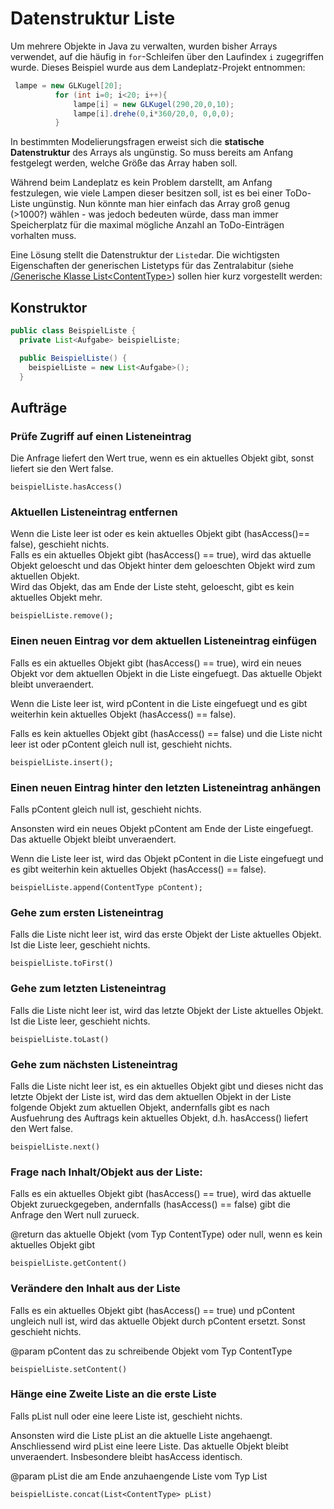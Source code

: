 # Datenstruktur Liste

Um mehrere Objekte in Java zu verwalten, wurden bisher Arrays verwendet, auf die häufig in `for`-Schleifen über den Laufindex `i` zugegriffen wurde. Dieses Beispiel wurde aus dem Landeplatz-Projekt entnommen:

```java
 lampe = new GLKugel[20];
          for (int i=0; i<20; i++){
              lampe[i] = new GLKugel(290,20,0,10);
              lampe[i].drehe(0,i*360/20,0, 0,0,0);
          }
```

In bestimmten Modelierungsfragen erweist sich die **statische Datenstruktur** des Arrays als ungünstig. So muss bereits am Anfang festgelegt werden, welche Größe das Array haben soll.

Während beim Landeplatz es kein Problem darstellt, am Anfang festzulegen, wie viele Lampen dieser besitzen soll, ist es bei einer ToDo-Liste ungünstig. Nun könnte man hier einfach das Array groß genug \(&gt;1000?\) wählen - was jedoch bedeuten würde, dass man immer Speicherplatz für die maximal mögliche Anzahl an ToDo-Einträgen vorhalten muss.

Eine Lösung stellt die Datenstruktur der `Liste`dar. Die wichtigsten Eigenschaften der generischen Listetyps für das Zentralabitur \(siehe [/Generische Klasse List&lt;ContentType&gt;](https://github.com/budumlu/Informatik-Q1/tree/54b69ff3ede27c2f3a46e62c9db6ea1d42e48439/Generische%20Klasse%20List%3CContentType%3E/README.md)\) sollen hier kurz vorgestellt werden:

## Konstruktor

```java
public class BeispielListe {
  private List<Aufgabe> beispielListe;

  public BeispielListe() {
    beispielListe = new List<Aufgabe>();
  }
```

## Aufträge

### Prüfe Zugriff auf einen Listeneintrag

Die Anfrage liefert den Wert true, wenn es ein aktuelles Objekt gibt, sonst liefert sie den Wert false.

```text
beispielListe.hasAccess()
```

### Aktuellen Listeneintrag entfernen

Wenn die Liste leer ist oder es kein aktuelles Objekt gibt \(hasAccess\(\)== false\), geschieht nichts.  
 Falls es ein aktuelles Objekt gibt \(hasAccess\(\) == true\), wird das aktuelle Objekt geloescht und das Objekt hinter dem geloeschten Objekt wird zum aktuellen Objekt.   
 Wird das Objekt, das am Ende der Liste steht, geloescht, gibt es kein aktuelles Objekt mehr.

```text
beispielListe.remove();
```

### Einen neuen Eintrag vor dem aktuellen Listeneintrag einfügen

Falls es ein aktuelles Objekt gibt \(hasAccess\(\) == true\), wird ein neues Objekt vor dem aktuellen Objekt in die Liste eingefuegt. Das aktuelle Objekt bleibt unveraendert.

Wenn die Liste leer ist, wird pContent in die Liste eingefuegt und es gibt weiterhin kein aktuelles Objekt \(hasAccess\(\) == false\).

Falls es kein aktuelles Objekt gibt \(hasAccess\(\) == false\) und die Liste nicht leer ist oder pContent gleich null ist, geschieht nichts.

```text
beispielListe.insert();
```

### Einen neuen Eintrag hinter den letzten Listeneintrag anhängen

Falls pContent gleich null ist, geschieht nichts.

Ansonsten wird ein neues Objekt pContent am Ende der Liste eingefuegt. Das aktuelle Objekt bleibt unveraendert.

Wenn die Liste leer ist, wird das Objekt pContent in die Liste eingefuegt und es gibt weiterhin kein aktuelles Objekt \(hasAccess\(\) == false\).

```text
beispielListe.append(ContentType pContent);
```

### Gehe zum ersten Listeneintrag

Falls die Liste nicht leer ist, wird das erste Objekt der Liste aktuelles Objekt. Ist die Liste leer, geschieht nichts.

```text
beispielListe.toFirst()
```

### Gehe zum letzten Listeneintrag

Falls die Liste nicht leer ist, wird das letzte Objekt der Liste aktuelles Objekt. Ist die Liste leer, geschieht nichts.

```text
beispielListe.toLast()
```

### Gehe zum nächsten Listeneintrag

Falls die Liste nicht leer ist, es ein aktuelles Objekt gibt und dieses nicht das letzte Objekt der Liste ist, wird das dem aktuellen Objekt in der Liste folgende Objekt zum aktuellen Objekt, andernfalls gibt es nach Ausfuehrung des Auftrags kein aktuelles Objekt, d.h. hasAccess\(\) liefert den Wert false.

```text
beispielListe.next()
```

### Frage nach Inhalt/Objekt aus der Liste:

Falls es ein aktuelles Objekt gibt \(hasAccess\(\) == true\), wird das aktuelle Objekt zurueckgegeben, andernfalls \(hasAccess\(\) == false\) gibt die Anfrage den Wert null zurueck.

@return das aktuelle Objekt \(vom Typ ContentType\) oder null, wenn es kein aktuelles Objekt gibt

```text
beispielListe.getContent()
```

### Verändere den Inhalt aus der Liste

Falls es ein aktuelles Objekt gibt \(hasAccess\(\) == true\) und pContent ungleich null ist, wird das aktuelle Objekt durch pContent ersetzt. Sonst geschieht nichts.

@param pContent das zu schreibende Objekt vom Typ ContentType

```text
beispielListe.setContent()
```

### Hänge eine Zweite Liste an die erste Liste

Falls pList null oder eine leere Liste ist, geschieht nichts.

Ansonsten wird die Liste pList an die aktuelle Liste angehaengt. Anschliessend wird pList eine leere Liste. Das aktuelle Objekt bleibt unveraendert. Insbesondere bleibt hasAccess identisch.

@param pList die am Ende anzuhaengende Liste vom Typ List

```text
beispielListe.concat(List<ContentType> pList)
```

